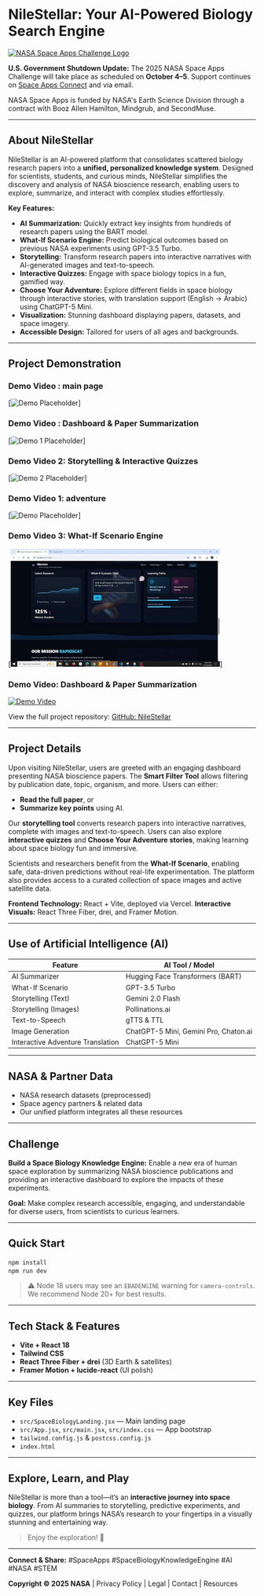 # NileStellar: Your AI-Powered Biology Search Engine

[![NASA Space Apps Challenge Logo](https://www.nasa.gov/sites/default/files/thumbnails/image/nasa-logo-web-rgb.png)](#)

**U.S. Government Shutdown Update:** The 2025 NASA Space Apps Challenge will take place as scheduled on **October 4–5**. Support continues on [Space Apps Connect](https://spaceappschallenge.org) and via email.

NASA Space Apps is funded by NASA's Earth Science Division through a contract with Booz Allen Hamilton, Mindgrub, and SecondMuse.

---

## About NileStellar

NileStellar is an AI-powered platform that consolidates scattered biology research papers into a **unified, personalized knowledge system**. Designed for scientists, students, and curious minds, NileStellar simplifies the discovery and analysis of NASA bioscience research, enabling users to explore, summarize, and interact with complex studies effortlessly.

**Key Features:**

* **AI Summarization:** Quickly extract key insights from hundreds of research papers using the BART model.
* **What-If Scenario Engine:** Predict biological outcomes based on previous NASA experiments using GPT-3.5 Turbo.
* **Storytelling:** Transform research papers into interactive narratives with AI-generated images and text-to-speech.
* **Interactive Quizzes:** Engage with space biology topics in a fun, gamified way.
* **Choose Your Adventure:** Explore different fields in space biology through interactive stories, with translation support (English → Arabic) using ChatGPT-5 Mini.
* **Visualization:** Stunning dashboard displaying papers, datasets, and space imagery.
* **Accessible Design:** Tailored for users of all ages and backgrounds.

---

## Project Demonstration

### Demo Video : main page
[![Demo  Placeholder](https://github.com/MalakAmgad/NIle-steller/blob/main/public/story2/part1G.gif)]

### Demo Video : Dashboard & Paper Summarization

[![Demo 1 Placeholder](https://github.com/MalakAmgad/NIle-steller/blob/main/public/story2/Untitled%20video%20-%20Made%20with%20Clipchamp%20(1).gif)]

### Demo Video 2: Storytelling & Interactive Quizzes

[![Demo 2 Placeholder](https://github.com/MalakAmgad/NIle-steller/blob/main/public/story2/Untitled%20video%20-%20Made%20with%20Clipchamp%20(2).gif)]
### Demo Video 1: adventure
[![Demo  Placeholder](https://github.com/MalakAmgad/NIle-steller/blob/main/public/story2/part2g.gif)]

### Demo Video 3: What-If Scenario Engine

[![Demo 3 Placeholder](https://github.com/MalakAmgad/NIle-steller/blob/main/public/story2/Untitled%20video%20-%20Made%20with%20Clipchamp%20(3).gif)]

### Demo Video: Dashboard & Paper Summarization
[![Demo Video](https://img.icons8.com/ios-filled/100/000000/video.png)](https://drive.google.com/drive/folders/1TGrljaGo9oILZW8nBshEc6FEejBzcJIT)


View the full project repository:
[GitHub: NileStellar](https://github.com/MalakAmgad/NIle-steller)

---

## Project Details

Upon visiting NileStellar, users are greeted with an engaging dashboard presenting NASA bioscience papers. The **Smart Filter Tool** allows filtering by publication date, topic, organism, and more. Users can either:

* **Read the full paper**, or
* **Summarize key points** using AI.

Our **storytelling tool** converts research papers into interactive narratives, complete with images and text-to-speech. Users can also explore **interactive quizzes** and **Choose Your Adventure stories**, making learning about space biology fun and immersive.

Scientists and researchers benefit from the **What-If Scenario**, enabling safe, data-driven predictions without real-life experimentation. The platform also provides access to a curated collection of space images and active satellite data.

**Frontend Technology:** React + Vite, deployed via Vercel.
**Interactive Visuals:** React Three Fiber, drei, and Framer Motion.

---

## Use of Artificial Intelligence (AI)

| Feature                           | AI Tool / Model                       |
| --------------------------------- | ------------------------------------- |
| AI Summarizer                     | Hugging Face Transformers (BART)      |
| What-If Scenario                  | GPT-3.5 Turbo                         |
| Storytelling (Text)               | Gemini 2.0 Flash                      |
| Storytelling (Images)             | Pollinations.ai                       |
| Text-to-Speech                    | gTTS & TTL                            |
| Image Generation                  | ChatGPT-5 Mini, Gemini Pro, Chaton.ai |
| Interactive Adventure Translation | ChatGPT-5 Mini                        |

---

## NASA & Partner Data

* NASA research datasets (preprocessed)
* Space agency partners & related data
* Our unified platform integrates all these resources

---

## Challenge

**Build a Space Biology Knowledge Engine:**
Enable a new era of human space exploration by summarizing NASA bioscience publications and providing an interactive dashboard to explore the impacts of these experiments.

**Goal:** Make complex research accessible, engaging, and understandable for diverse users, from scientists to curious learners.

---

## Quick Start

```bash
npm install
npm run dev
```

> ⚠️ Node 18 users may see an `EBADENGINE` warning for `camera-controls`. We recommend Node 20+ for best results.

---

## Tech Stack & Features

* **Vite + React 18**
* **Tailwind CSS**
* **React Three Fiber + drei** (3D Earth & satellites)
* **Framer Motion + lucide-react** (UI polish)

---

## Key Files

* `src/SpaceBiologyLanding.jsx` — Main landing page
* `src/App.jsx`, `src/main.jsx`, `src/index.css` — App bootstrap
* `tailwind.config.js` & `postcss.config.js`
* `index.html`

---

## Explore, Learn, and Play

NileStellar is more than a tool—it’s an **interactive journey into space biology**. From AI summaries to storytelling, predictive experiments, and quizzes, our platform brings NASA’s research to your fingertips in a visually stunning and entertaining way.

> Enjoy the exploration! 🚀

---

**Connect & Share:**
#SpaceApps #SpaceBiologyKnowledgeEngine #AI #NASA #STEM

**Copyright © 2025 NASA** | Privacy Policy | Legal | Contact | Resources
